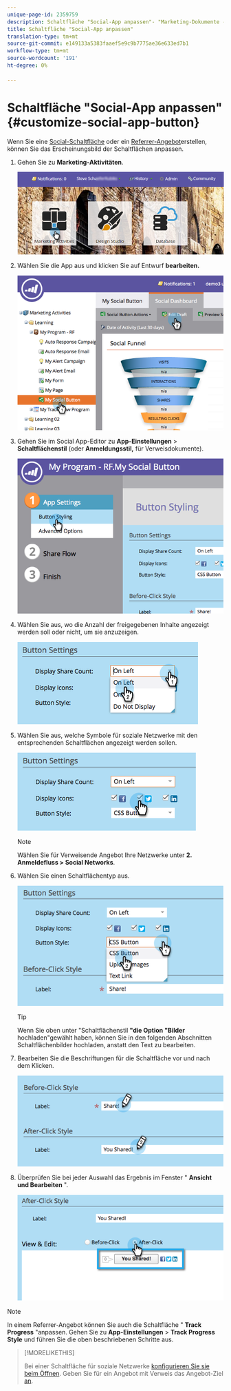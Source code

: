 ```yaml
---
unique-page-id: 2359759
description: Schaltfläche "Social-App anpassen"- "Marketing-Dokumente - Produktdokumentation"
title: Schaltfläche "Social-App anpassen"
translation-type: tm+mt
source-git-commit: e149133a5383faaef5e9c9b7775ae36e633ed7b1
workflow-type: tm+mt
source-wordcount: '191'
ht-degree: 0%

---
```



# Schaltfläche &quot;Social-App anpassen&quot; {#customize-social-app-button}

Wenn Sie eine [Social-Schaltfläche](../../../../product-docs/demand-generation/landing-pages/free-form-landing-pages/add-a-social-button-to-a-free-form-landing-page.md) oder ein [Referrer-Angebot](../../../../product-docs/demand-generation/social/referral-offers/create-a-referral-offer.md)erstellen, können Sie das Erscheinungsbild der Schaltflächen anpassen.

1. Gehen Sie zu **Marketing-Aktivitäten**.

   ![](assets/login-marketing-activities.png)

1. Wählen Sie die App aus und klicken Sie auf Entwurf **bearbeiten.**

   ![](assets/image2014-9-23-17-3a3-3a34.png)

1. Gehen Sie im Social App-Editor zu **App-Einstellungen** > **Schaltflächenstil** (oder **Anmeldungsstil,** für Verweisdokumente).

   ![](assets/image2014-9-23-17-3a3-3a57.png)

1. Wählen Sie aus, wo die Anzahl der freigegebenen Inhalte angezeigt werden soll oder nicht, um sie anzuzeigen.

   ![](assets/image2014-9-23-17-3a4-3a10.png)

1. Wählen Sie aus, welche Symbole für soziale Netzwerke mit den entsprechenden Schaltflächen angezeigt werden sollen.

   ![](assets/image2014-9-23-17-3a4-3a22.png)

   >[!NOTE]
   >
   >Wählen Sie für Verweisende Angebot Ihre Netzwerke unter **2. Anmeldefluss > Social Networks**.

1. Wählen Sie einen Schaltflächentyp aus.

   ![](assets/image2014-9-23-17-3a4-3a50.png)

   >[!TIP]
   >
   >Wenn Sie oben unter &quot;Schaltflächenstil **&quot;die Option &quot;Bilder** hochladen&quot;gewählt haben, können Sie in den folgenden Abschnitten Schaltflächenbilder hochladen, anstatt den Text zu bearbeiten.

1. Bearbeiten Sie die Beschriftungen für die Schaltfläche vor und nach dem Klicken.

   ![](assets/image2014-9-23-17-3a5-3a30.png)

1. Überprüfen Sie bei jeder Auswahl das Ergebnis im Fenster &quot; **Ansicht und Bearbeiten** &quot;.

   ![](assets/image2014-9-23-17-3a5-3a42.png)

>[!NOTE]
>
>In einem Referrer-Angebot können Sie auch die Schaltfläche &quot; **Track Progress** &quot;anpassen. Gehen Sie zu **App-Einstellungen** > **Track Progress Style** und führen Sie die oben beschriebenen Schritte aus.

>[!MORELIKETHIS]
>
>Bei einer Schaltfläche für soziale Netzwerke [konfigurieren Sie sie beim Öffnen](configure-when-social-button-opens.md). Geben Sie für ein Angebot mit Verweis das Angebot-Ziel [an](../../../../product-docs/demand-generation/social/referral-offers/specify-goal-for-referral-offer.md).

